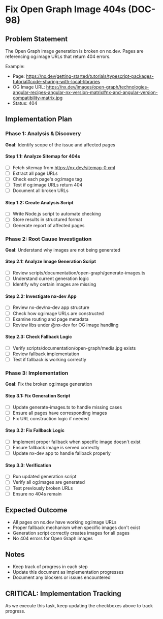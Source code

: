 # Fix Open Graph Image 404s (DOC-98)

## Problem Statement
The Open Graph image generation is broken on nx.dev. Pages are referencing og:image URLs that return 404 errors.

Example:
- Page: https://nx.dev/getting-started/tutorials/typescript-packages-tutorial#code-sharing-with-local-libraries
- OG Image URL: https://nx.dev/images/open-graph/technologies-angular-recipes-angular-nx-version-matrix#nx-and-angular-version-compatibility-matrix.jpg
- Status: 404

## Implementation Plan

### Phase 1: Analysis & Discovery
**Goal**: Identify scope of the issue and affected pages

#### Step 1.1: Analyze Sitemap for 404s
- [ ] Fetch sitemap from https://nx.dev/sitemap-0.xml
- [ ] Extract all page URLs
- [ ] Check each page's og:image tag
- [ ] Test if og:image URLs return 404
- [ ] Document all broken URLs

#### Step 1.2: Create Analysis Script
- [ ] Write Node.js script to automate checking
- [ ] Store results in structured format
- [ ] Generate report of affected pages

### Phase 2: Root Cause Investigation
**Goal**: Understand why images are not being generated

#### Step 2.1: Analyze Image Generation Script
- [ ] Review scripts/documentation/open-graph/generate-images.ts
- [ ] Understand current generation logic
- [ ] Identify why certain images are missing

#### Step 2.2: Investigate nx-dev App
- [ ] Review nx-dev/nx-dev app structure
- [ ] Check how og:image URLs are constructed
- [ ] Examine routing and page metadata
- [ ] Review libs under @nx-dev for OG image handling

#### Step 2.3: Check Fallback Logic
- [ ] Verify scripts/documentation/open-graph/media.jpg exists
- [ ] Review fallback implementation
- [ ] Test if fallback is working correctly

### Phase 3: Implementation
**Goal**: Fix the broken og:image generation

#### Step 3.1: Fix Generation Script
- [ ] Update generate-images.ts to handle missing cases
- [ ] Ensure all pages have corresponding images
- [ ] Fix URL construction logic if needed

#### Step 3.2: Fix Fallback Logic
- [ ] Implement proper fallback when specific image doesn't exist
- [ ] Ensure fallback image is served correctly
- [ ] Update nx-dev app to handle fallback properly

#### Step 3.3: Verification
- [ ] Run updated generation script
- [ ] Verify all og:images are generated
- [ ] Test previously broken URLs
- [ ] Ensure no 404s remain

## Expected Outcome
- All pages on nx.dev have working og:image URLs
- Proper fallback mechanism when specific images don't exist
- Generation script correctly creates images for all pages
- No 404 errors for Open Graph images

## Notes
- Keep track of progress in each step
- Update this document as implementation progresses
- Document any blockers or issues encountered

## CRITICAL: Implementation Tracking
As we execute this task, keep updating the checkboxes above to track progress.